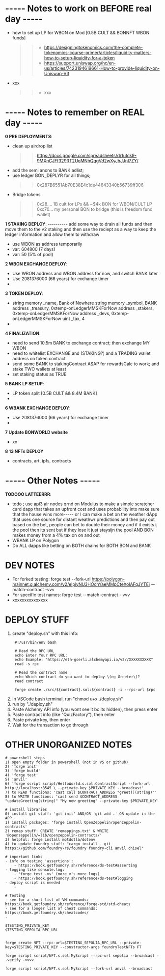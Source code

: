 # ----- Notes to work on BEFORE real day -----
- how to set up LP for WBON on Mod [0.5B CULT &&  BONNFT WBON funds]
    >> - https://designingtokenomics.com/the-complete-tokenomics-course-primer/articles/liquidity-matters-how-to-setup-liquidity-for-a-token
    >> - https://support.uniswap.org/hc/en-us/articles/7423194619661-How-to-provide-liquidity-on-Uniswap-V3
- xxx
    >> - xxx


# ----- Notes to remember on REAL day -----

**0 PRE DEPLOYMENTS**:
- clean up airdrop list
    >> https://docs.google.com/spreadsheets/d/1utck9-9MXnCJFf329RT2UoMNhQqgVd2wXyJhJJnl7ZY/
- add the semi anons to BANK adlist;
- use ledger BON_DEPLYR for all things;
    >> 0x287B6551Ab70E38E4c1de44643340b56739ff306
- Bridge tokens
    >> 0x28.... 1B cult for LPs && ~$4k BON for WBON/CULT LP
    >> 0xc70... my personal BON to bridge (this is freedom fund wallet)

**1 STAKING DEPLOY**:
---------- add some way to drain all funds and then move them to the v2 staking and then use the reciept as a way to keep the ledger information and allow them to withdraw
- use WBON as address temporarily
- var: 604800 (7 days)
- var: 50 (5% of pool)

**2 WBON EXCHANGE DEPLOY**:
- Use WBON address and WBON address for now, and switch BANK later
- Use 2081376000 (66 years) for exchange timer
- 

**3 TOKEN DEPLOY**:
- string memory _name,      Bank of Nowhere
    string memory _symbol,  BANK
    address _treasury,      0xtemp-onLedgerMMSKForNow
    address _stakers,       0xtemp-onLedgerMMSKForNow
    address _devs,          0xtemp-onLedgerMMSKForNow
    uint _tax,              4
- 

**4 FINALIZATION**:
- need to send 10.5m BANK to exchange contract; then exchange MY WBON
- need to whitelist EXCHANGE and (STAKING?) and a TRADING wallet address on token contract
- send some BANK to stakingContract ASAP for rewardsCalc to work; and stake TWO wallets at least
- set staking status as TRUE

**5 BANK LP SETUP**:
- LP token split [0.5B CULT && 8.4M BANK]
- 

**6 WBANK EXCHANGE DEPLOY**:
- Use 2081376000 (66 years) for exchange timer
- 

**7 Update BONWORLD website**
- xx

**8 13 NFTs DEPLOY**
- contracts, art, ipfs, contracts


# ----- Other Notes -----

**TODOOO LATTEERRR**:
- todo ; use api3 air nodes qrnd on Modulus to make a simple scratcher card dapp that takes an upfront cost and uses probability into make sure that the house wins more----- or I can make a bet on the weather dApp that uses one source for distant weathwr predictions and then pay out based on the bet, people can bet to double their money and if it exists ij the pool then its sent but if they lose it just staysijn the pool AND BON makes money from a 4% tax on on and out
- WBANK LP on Polygon
- Do ALL dapps like betting on BOTH chains for BOTH BON and BANK




# **DEV NOTES**

- For forked testing: forge test --fork-url https://polygon-mainnet.g.alchemy.com/v2/elpiyNU3HOchYaeMMpCteXolAFqJYTEi --match-contract <test contract name> -vvv
- For specific test names: forge test --match-contract <test contract name>- vvv
- xxxxxxxxxxxxxxx

# DEPLOY STUFF
1. create "deploy.sh" with this info:
    >> 
        #!/usr/bin/env bash

        # Read the RPC URL
        echo Enter Your RPC URL:
        echo Example: "https://eth-goerli.alchemyapi.io/v2//XXXXXXXXXX"
        read -s rpc

        # Read the contract name
        echo Which contract do you want to deploy \(eg Greeter\)?
        read contract

        forge create ./src/${contract}.sol:${contract} -i --rpc-url $rpc
2. in VSCode bash terminal, run "chmod u+x ./deploy.sh"
3. run by "./deploy.sh"
4. Paste Alchemy API info (you wont see it bc its hidden), then press enter
5. Paste contract info (like "QuizFactory"), then enter
6. Paste private key, then enter
7. Wait for the transaction to go through
    
# OTHER UNORGANIZED NOTES
>> 
    # powershell steps
    1) open empty folder in powershell (not in VS or github)
    2) 'forge init'
    3) 'forge build'
    4) 'forge test'
    5) 'anvil'
    6) 'forge script script/HelloWorld.s.sol:ContractScript --fork-url http://localhost:8545 \ --private-key $PRIVATE_KEY --broadcast'
    7) to READ functions: 'cast call $CONTRACT_ADDRESS "greet()(string)"'
    8) to WRITE functions: 'cast send $CONTRACT_ADDRESS "updateGreeting(string)" "My new greeting" --private-key $PRIVATE_KEY'

    # install libraries
    0) install git stuff: 'git init' AND/OR 'git add .' OR update in the APP
    1) install packages: 'forge install OpenZeppelin/openzeppelin-contracts'
    2) remap stuff: CREATE 'remappings.txt' & WRITE '@openzeppelin/=lib/openzeppelin-contracts/'
    3) helpful: forge install motdotla/dotenv
    4) to update foundry stuff: "cargo install --git https://github.com/foundry-rs/foundry foundry-cli anvil chisel"

    # important links
    - info on testing 'assertions': 
        - https://book.getfoundry.sh/reference/ds-test#asserting
    - logging like console.log:
        - 'forge test -vv' (more v's more logs)
        - https://book.getfoundry.sh/reference/ds-test#logging
    - deploy script is needed
        - 

    # Testing
    - see for a short list of VM commands: https://book.getfoundry.sh/reference/forge-std/std-cheats
    - see for a longer list of cheat commands: https://book.getfoundry.sh/cheatcodes/
    - 

    $TESTING_PRIVATE_KEY
    $TESTING_SEPOLIA_RPC_URL


    forge create NFT --rpc-url=$TESTING_SEPOLIA_RPC_URL --private-key=$TESTING_PRIVATE_KEY --constructor-args foundryTestNFTs FT

    forge script script/NFT.s.sol:MyScript --rpc-url sepolia --broadcast --verify -vvvv

    forge script script/NFT.s.sol:MyScript --fork-url anvil --broadcast
